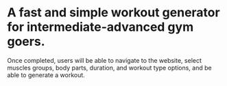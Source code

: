 # A fast and simple workout generator for intermediate-advanced gym goers.

Once completed, users will be able to navigate to the website, select muscles groups, body parts, duration, and workout type options, and be able to generate a workout. 

